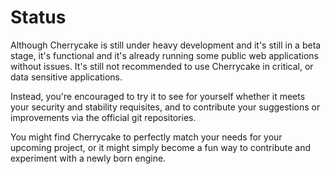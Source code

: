 # Status

Although Cherrycake is still under heavy development and it's still in a beta stage, it's functional and it's already running some public web applications without issues. It's still not recommended to use Cherrycake in critical, or data sensitive applications.

Instead, you're encouraged to try it to see for yourself whether it meets your security and stability requisites, and to contribute your suggestions or improvements via the official git repositories.

You might find Cherrycake to perfectly match your needs for your upcoming project, or it might simply become a fun way to contribute and experiment with a newly born engine.




